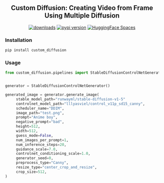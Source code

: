 <div align="center">
<h2>
     Custom Diffusion: Creating Video from Frame Using Multiple Diffusion
</h2>
<div>
    <a href="https://pepy.tech/project/custom_diffusion"><img src="https://pepy.tech/badge/custom_diffusion" alt="downloads"></a>
    <a href="https://badge.fury.io/py/custom_diffusion"><img src="https://badge.fury.io/py/custom_diffusion.svg" alt="pypi version"></a>
    <a href="https://huggingface.co/spaces/ArtGAN/Stable-Diffusion-ControlNet-WebUI"><img src="https://huggingface.co/datasets/huggingface/badges/raw/main/open-in-hf-spaces-sm.svg" alt="HuggingFace Spaces"></a>
</div>
</div>


### Installation
```bash
pip install custom_diffusion
```

### Usage
```python
from custom_diffusion.pipelines import StableDiffusionControlNetGenerator


generator = StableDiffusionControlNetGenerator()

generated_image = generator.generate_image(
     stable_model_path="runwayml/stable-diffusion-v1-5"
     controlnet_model_path="lllyasviel/control_v11p_sd15_canny",
     scheduler_name="DDIM",
     image_path="test.png",
     prompt="Anime boy",
     negative_prompt="bad",
     height=512,
     width=512,
     guess_mode=False,
     num_images_per_prompt=1,
     num_inference_steps=20,
     guidance_scale=7.0,
     controlnet_conditioning_scale=1.0,
     generator_seed=0,
     preprocess_type="Canny",
     resize_type="center_crop_and_resize",
     crop_size=512,
)
```
